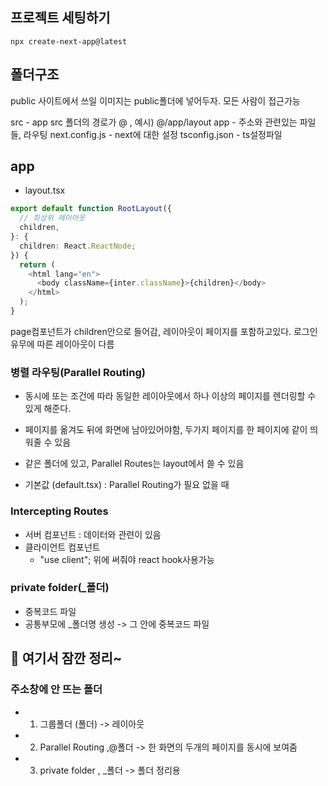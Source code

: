 ## 프로젝트 세팅하기

```
npx create-next-app@latest
```

## 폴더구조

public
사이트에서 쓰일 이미지는 public폴더에 넣어두자.
모든 사람이 접근가능

src - app
src 폴더의 경로가 @ , 예시) @/app/layout
app - 주소와 관련있는 파일들, 라우팅
next.config.js - next에 대한 설정
tsconfig.json - ts설정파일

## app

- layout.tsx

```ts
export default function RootLayout({
  // 최상위 레이아웃
  children,
}: {
  children: React.ReactNode;
}) {
  return (
    <html lang="en">
      <body className={inter.className}>{children}</body>
    </html>
  );
}
```

page컴포넌트가 children안으로 들어감, 레이아웃이 페이지를 포함하고있다.
로그인 유무에 따른 레이아웃이 다름

### 병렬 라우팅(Parallel Routing)

- 동시에 또는 조건에 따라 동일한 레이아웃에서 하나 이상의 페이지를 렌더링할 수 있게 해준다.
- 페이지를 옮겨도 뒤에 화면에 남아있어야함, 두가지 페이지를 한 페이지에 같이 띄워줄 수 있음
- 같은 폴더에 있고, Parallel Routes는 layout에서 쓸 수 있음

- 기본값 (default.tsx) : Parallel Routing가 필요 없을 때

### Intercepting Routes

- 서버 컴포넌트 : 데이터와 관련이 있음
- 클라이언트 컴포넌트
  - "use client"; 위에 써줘야 react hook사용가능

### private folder(\_폴더)

- 중복코드 파일
- 공통부모에 \_폴더명 생성 -> 그 안에 중복코드 파일

## 🤚 여기서 잠깐 정리~

### 주소창에 안 뜨는 폴더

- 1.  그룹폴더 (폴더) -> 레이아웃
- 2.  Parallel Routing ,@폴더 -> 한 화면의 두개의 페이지를 동시에 보여줌
- 3.  private folder , \_폴더 -> 폴더 정리용
